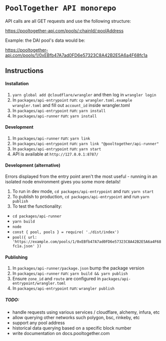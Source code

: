 # `PoolTogether API monorepo`

API calls are all GET requests and use the following structure:

https://pooltogether-api.com/pools/:chainId/:poolAddress

Example: the DAI pool's data would be:

https://pooltogether-api.com/pools/1/0xEBfb47A7ad0FD6e57323C8A42B2E5A6a4F68fc1a

## Instructions

#### Installation

1. `yarn global add @cloudflare/wrangler` and then log in `wrangler login`
2. In `packages/api-entrypoint` run: `cp wrangler.toml.example wrangler.toml` and fill out `account_id` inside wrangler.toml
3. In `packages/api-entrypoint` run: `yarn install`
4. In `packages/api-runner` run: `yarn install`

#### Development

1. In `packages/api-runner` run: `yarn link`
2. In `packages/api-entrypoint` run: `yarn link "@pooltogether/api-runner"`
3. In `packages/api-entrypoint` run: `yarn start`
4. API is available at `http://127.0.0.1:8787/`

#### Development (alternative)

Errors displayed from the entry point aren't the most useful - running in an isolated node environment gives you some more details!

1. To run in dev mode, `cd packages/api-entrypoint` and run: `yarn start`
2. To publish to production, `cd packages/api-entrypoint` and run `yarn publish`
3. To test the functionality:

- `cd packages/api-runner`
- `yarn build`
- `node`
- `const { pool, pools } = require( './dist/index')`
- `pool({ url: 'https://example.com/pools/1/0xEBfb47A7ad0FD6e57323C8A42B2E5A6a4F68fc1a.json' })`

#### Publishing

1. In `packages/api-runner/package.json` bump the package version
2. In `packages/api-runner` run: `yarn build && yarn publish`
3. Ensure `zone_id` and `route` are configured in `packages/api-entrypoint/wrangler.toml`
4. In `packages/api-entrypoint` run: `wrangler publish`

##### TODO:

- handle requests using various services / cloudflare, alchemy, infura, etc
- allow querying other networks such polygon, bsc, rinkeby, etc
- support any pool address
- historical data querying based on a specific block number
- write documentation on docs.pooltogether.com
